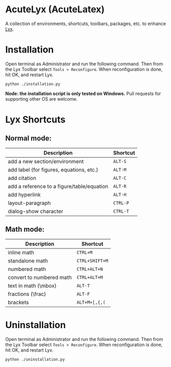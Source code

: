 # AcuteLyx (AcuteLatex)

A collection of environments, shortcuts, toolbars, packages, etc. to enhance [Lyx](https://www.lyx.org/Download#toc3).

# Installation

Open terminal as Administrator and run the following command. Then from the Lyx Toolbar select `Tools > Reconfigure`. When reconfiguration is done, hit OK, and restart Lyx.
```
python ./installation.py
```

**Node: the installation script is only tested on Windows.** Pull requests for supporting other OS are welcome.

# Lyx Shortcuts

## Normal mode:

Description                                | Shortcut
-------------------------------------------|---------
add a new section/environment              | `ALT-S`
add label (for figures, equations, etc.)   | `ALT-M`
add citation                               | `ALT-C`
add a reference to a figure/table/equation | `ALT-R`
add hyperlink                              | `ALT-H`
layout-paragraph                           | `CTRL-P`
dialog-show character                      | `CTRL-T`

## Math mode:

Description              | Shortcut
-------------------------|---------------
inline math              | `CTRL+M`
standalone math          | `CTRL+SHIFT+M`
numbered math            | `CTRL+ALT+N`
convert to numbered math | `CTRL+ALT+M`
text in math (\\mbox)    | `ALT-T`
fractions (\\frac)       | `ALT-F`
brackets                 | `ALT+M+[,{,(`

# Uninstallation

Open terminal as Administrator and run the following command. Then from the Lyx Toolbar select `Tools > Reconfigure`. When reconfiguration is done, hit OK, and restart Lyx.
```
python ./uninstallation.py
```
